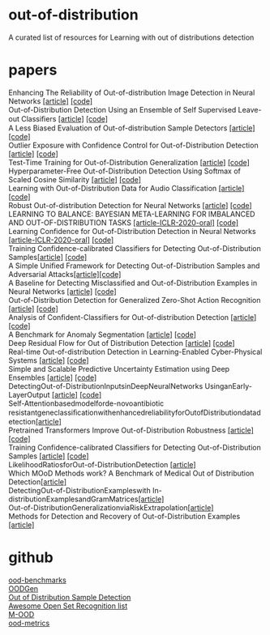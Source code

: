 
# out-of-distribution
A curated list of resources for Learning with out of distributions detection
# papers
Enhancing The Reliability of Out-of-distribution Image Detection in Neural Networks [[article]](https://arxiv.org/abs/1706.02690) [[code]](https://github.com/ShiyuLiang/odin-pytorch)  
Out-of-Distribution Detection Using an Ensemble of Self Supervised Leave-out Classiﬁers [[article]](http://openaccess.thecvf.com/content_ECCV_2018/papers/Apoorv_Vyas_Out-of-Distribution_Detection_Using_ECCV_2018_paper.pdf) [[code]](https://github.com/YU1ut/Ensemble-of-Leave-out-Classifiers)  
A Less Biased Evaluation of Out-of-distribution Sample Detectors [[article]](https://arxiv.org/abs/1809.04729) [[code]](https://github.com/ashafaei/OD-test)  
Outlier Exposure with Confidence Control for Out-of-Distribution Detection [[article]](https://arxiv.org/abs/1906.03509) [[code]](https://github.com/nazim1021/OOD-detection-using-OECC)  
Test-Time Training for Out-of-Distribution Generalization [[article]](https://arxiv.org/abs/1909.13231) [[code]](https://github.com/yueatsprograms/ttt_imagenet_release)  
Hyperparameter-Free Out-of-Distribution Detection Using Softmax of Scaled Cosine Similarity [[article]](https://arxiv.org/abs/1905.10628) [[code]](https://github.com/engkarat/cosine-ood-detector)  
Learning with Out-of-Distribution Data for Audio Classification [[article]](https://arxiv.org/abs/2002.04683) [[code]](https://github.com/tqbl/ood_audio)  
Robust Out-of-distribution Detection for Neural Networks [[article]](https://arxiv.org/abs/2003.09711) [[code]](https://github.com/jfc43/robust-ood-detection)  
LEARNING TO BALANCE: BAYESIAN META-LEARNING FOR IMBALANCED AND OUT-OF-DISTRIBUTION TASKS [[article-ICLR-2020-oral]](https://openreview.net/pdf?id=rkeZIJBYvr) [[code]](https://github.com/haebeom-lee/l2b)  
Learning Confidence for Out-of-Distribution Detection in Neural Networks [[article-ICLR-2020-oral]](https://arxiv.org/abs/1802.04865) [[code]](https://github.com/uoguelph-mlrg/confidence_estimation)  
Training Confidence-calibrated Classifiers for Detecting Out-of-Distribution Samples[[article]](https://arxiv.org/abs/1711.09325) [[code]](https://github.com/facebookresearch/odin)  
A Simple Unified Framework for Detecting Out-of-Distribution Samples and Adversarial Attacks[[article]](https://arxiv.org/abs/1807.03888)[[code]](https://github.com/pokaxpoka/deep_Mahalanobis_detector)  
A Baseline for Detecting Misclassified and Out-of-Distribution Examples in Neural Networks [[article]](https://arxiv.org/abs/1610.02136) [[code]](https://github.com/hendrycks/error-detection)  
Out-of-Distribution Detection for Generalized Zero-Shot Action Recognition [[article]](https://arxiv.org/abs/1904.08703) [[code]](https://github.com/naraysa/gzsl-od)  
Analysis of Confident-Classifiers for Out-of-distribution Detection [[article]](https://arxiv.org/abs/1904.12220) [[code]](https://github.com/sverneka/ConfidentClassifierICLR19)  
A Benchmark for Anomaly Segmentation [[article]](https://arxiv.org/abs/1911.11132) [[code]](https://github.com/xksteven/multilabel-ood)  
Deep Residual Flow for Out of Distribution Detection [[article]](https://arxiv.org/abs/2001.05419) [[code]](https://github.com/EvZissel/Residual-Flow)  
Real-time Out-of-distribution Detection in Learning-Enabled Cyber-Physical Systems [[article]](https://arxiv.org/pdf/2001.10494.pdf) [[code]](https://github.com/feiyangsb/out_of_distribution_detector_aebs)  
Simple and Scalable Predictive Uncertainty Estimation using Deep Ensembles [[article]](https://arxiv.org/abs/1612.01474) [[code]](https://github.com/liyin2015/ensemble_classification_model)  
DetectingOut-of-DistributionInputsinDeepNeuralNetworks UsinganEarly-LayerOutput [[article]](https://arxiv.org/pdf/1910.10307.pdf) [[code]](https://github.com/gietema/ood-early-layer-detection)  
Self-Attentionbasedmodelforde-novoantibiotic resistantgeneclassiﬁcationwithenhancedreliabilityforOutofDistributiondatadetection[[article]](https://www.biorxiv.org/content/10.1101/543272v1.full.pdf)  
Pretrained Transformers Improve Out-of-Distribution Robustness [[article]](https://arxiv.org/abs/2004.06100) [[code]](https://github.com/camelop/NLP-Robustness)  
Training Confidence-calibrated Classifiers for Detecting Out-of-Distribution Samples [[article]](https://arxiv.org/abs/1711.09325) [[code]](https://github.com/OpenXAIProject/Confident_classifier)  
LikelihoodRatiosforOut-of-DistributionDetection [[article]](http://papers.nips.cc/paper/9611-likelihood-ratios-for-out-of-distribution-detection.pdf)  
Which MOoD Methods work? A Benchmark of Medical Out of Distribution Detection[[article]](https://openreview.net/pdf?id=1ABDN92t49)  
DetectingOut-of-DistributionExampleswith In-distributionExamplesandGramMatrices[[article]](https://arxiv.org/pdf/1912.12510.pdf)  
Out-of-DistributionGeneralizationviaRiskExtrapolation[[article]](https://arxiv.org/pdf/2003.00688.pdf)  
Methods for Detection and Recovery of Out-of-Distribution Examples [[article]](https://ir.library.oregonstate.edu/concern/graduate_thesis_or_dissertations/mw22vb88d)  

# github
[ood-benchmarks](https://github.com/eminorhan/ood-benchmarks)  
[OODGen](https://github.com/sverneka/OODGen)  
[Out of Distribution Sample Detection](https://github.com/ashafaei/out-of-distribution-detection)  
[Awesome Open Set Recognition list](https://github.com/iCGY96/awesome_OpenSetRecognition_list)  
[M-OOD ](https://github.com/EpiSci/M-OOD)  
[ood-metrics ](https://github.com/tayden/ood-metrics)  
